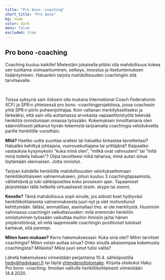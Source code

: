 ```yaml
---
title: "Pro bono -coaching"
short_title: "Pro bono"
bg: nude
color: dark
menu: false
excluded: true
---
```

<div class="toplogo" style="cursor:pointer" onclick="javascript:document.location='https://hedykapri.fi/'"></div>

## Pro bono -coaching

Coaching kuuluu kaikille! Mielestäni jokaisella pitäisi olla mahdollisuus kokea sen tuottama voimaantuminen, selkeys, innostus ja itsetuntemuksen lisääntyminen.
Haluankin tarjota mahdollisuuden coachingiin sitä tarvitsevalle.

<div id="expandable-pro_bono_coaching" class="expandable-container">

<p>
	<div class="apply_button">
		<span><a href="#miten_haen_mukaan" style="color:#ffffff; text-decoration: none; :hover { text-decoration: none;}">HAE MUKAAN NYT</a></span>
	</div>
</p>

<p>
Toissa syksynä sain ilokseni olla mukana International Coach Federationin (ICF) ja SPR:n yhteisessä pro bono -coachingprojektissa, jossa coachasin yhtä SPR:n piirin puheenjohtajaa. Koin valtavan merkitykselliseksi ja tärkeäksi, että sain olla auttamassa arvokasta vapaaehtoistyötä tekevää henkilöä onnistumaan omassa työssään. Kokemuksen innoittamana olen säännöllisesti jatkanut hyvän tekemistä tarjoamalla coachingia veloituksetta parille henkilölle vuosittain.
</p>
<a id="miten_haen_mukaan"></a>

<p>
<b>Mitä?</b>
Haetko uutta suuntaa urallesi tai haluatko kirkastaa tavoitteitasi? Haluatko kehittyä johtajana, vuorovaikuttajana tai yrittäjänä? Kaipaatko vastauksia kysymyksiin ”kuka minä olen”, ”mitkä ovat vahvuuteni” tai ”mitä minä todella haluan”? Olipa tavoitteesi mikä tahansa, minä autan sinua
löytämään olennaisen. Jotta onnistut.
</p>

<p>
Tarjoan kahdelle henkilölle mahdollisuuden veloituksettomaan henkilökohtaiseen valmennukseen, johon kuuluu 3 coachingtapaamista, välitehtäviä ja tuki sähköpostitse koko prosessin ajan. Tapaamiset järjestetään tällä hetkellä virtuaalisesti (esim. skype tai zoom).
</p>

<p>
<b>Kenelle?</b>
Tämä mahdollisuus sopii sinulle, jos aidosti koet hyötyväsi henkilökohtaisesta valmennuksesta juuri nyt ja olet motivoitunut kehittymään. Iälläsi, ammatillasi, asemallasi tms. ei ole merkitystä.
Huomioin valinnassa coachingin vaikuttavuuden: mitä enemmän henkilön onnistuminen työssään vaikuttaa muihin ihmisiin ja/tai hänen ympäristöönsä, eli mitä laajemmalle coachingin positiiviset tulokset kantavat, sitä parempi.
</p>

<p id="hae_pro_bono">
<b>Miten haen mukaan?</b>
Kerro hakemuksessasi: Kuka sinä olet? Mihin tarvitset coachingia? Miten voisin auttaa sinua? Onko sinulla aikaisempaa kokemusta coachingista? Millaista? Miksi juuri sinut tulisi valita?
</p>

<p>
Lähetä hakemuksesi viimeistään perjantaina 10.4. sähköpostilla <a href="mailto:hedy@kapri.fi">hedy@hedykapri.fi</a> tai täytä <a href="https://hedykapri.fi/#otayhteytta">yhteydenottolomake</a>. Kirjoita otsikoksi Haku: Pro bono -coaching. Ilmoitan valitulle henkilökohtaisesti viimeistään 14.4.2020.
</p>

</div>
